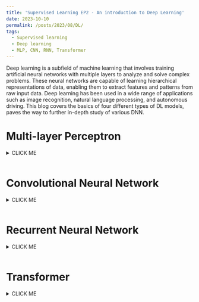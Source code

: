 ```yaml
---
title: 'Supervised Learning EP2 - An introduction to Deep Learning'
date: 2023-10-10
permalink: /posts/2023/08/DL/
tags:
  - Supervised learning
  - Deep learning
  - MLP, CNN, RNN, Transformer
---
```


Deep learning is a subfield of machine learning that involves training artificial neural networks with multiple layers to analyze and solve complex problems. These neural networks are capable of learning hierarchical representations of data, enabling them to extract features and patterns from raw input data. Deep learning has been used in a wide range of applications such as image recognition, natural language processing, and autonomous driving. This blog covers the basics of four different types of DL models, paves the way to further in-depth study of various DNN.

Multi-layer Perceptron
======
<details><summary>CLICK ME</summary>

Multi-Layer Perceptron (MLP) is a type of feedforward artificial neural network (ANN) that consists of multiple layers of interconnected neurons. The output of each neuron in a layer is then passed on to the next layer, and this process continues through all the layers in the architecture. MLPs have shown great success in many artificial intelligence applications, such as image recognition, natural language processing, and speech recognition.<br> Let's review the single layer perceptron first. The perceptron model does a weighted sum operation to an input instance $x$ and uses sign function (activation function) to generate final classification results. MLP expands perceptron by applying different activation functions and sets the output from current perceptron as the input to the next perceptron. Layers between input layer and output layer is called hidden layers, which contain non-linear activation functions.
<br>
<img src='/images/img/deep_learning/MLP.png' alt="SLP & MLP">
<br>
 
Several commonly used activation functions:
1. Sigmoid
$$
f(x)=\frac{1}{1+exp(-x)}\\
f^{\prime}(x)=\frac{exp(-x)}{(1+exp(-x))^2}=f(x)(1-f(x))
$$
2. Rectified linear unit (Relu)
$$
f(x)= \begin{cases}
x, x \geq 0\\[1ex]
0, x \lt 0
\end{cases}\\
f^{\prime}(x)=\begin{cases}
1, x \geq 0\\[1ex]
0, x \lt 0
\end{cases}
$$
3. Tanh
$$
f(x)=\frac{2}{1+exp(-2x)}-1\\
f^{\prime}(x)=\frac{4 exp(-2x)}{(1+exp(-2x))^2}=1-f(x)^2
$$
<br>
<img src='/images/img/deep_learning/activation.png' alt="Activation functions">
<br>
How to set the number of layers and number of neurons per layer? So far we have not found one model structure that fits all problems, we can find a suitable architecture for a specific task using neural architecture search (NAS). Modern deep neural networks usually have tens or hundreds of layers, although we have Universality Approximation Theorem: 2-layer net with linear output with some squashing non-linearity in hidden units can approximate any continuous function over compact domain to arbitrary accuracy (given enough hidden units!)


</details>
<br>

Convolutional Neural Network
======
<details><summary>CLICK ME</summary>

Convolutional neural networks (CNN) are simply neural networks that use convolution in place of general matrix multiplication in at least one of their layers. CNNs are known for their ability to extract features from images, and they can be trained to recognize patterns within them. You may heard of convolution in signal processing. For 2-D image signal, convolution operation can be written as:
$$
f(x,y)=(g*k)(x,y)=\sum_{m} \sum_{n} g(i-m,i-n) k(m,n)
$$
where $*$ is convolution operation, $g$ is 2-D image data and $k$ is convolution kernel. First rotate the convolution kernel 180 degrees clockwise, and then do element-wise dot production.
In fact, convolution in CNN is not the same convolution operation as mentioned above. It is actually a correlation operation, which directly perform element-wise dot production between kernel and image patches. <br>
In a CNN with multiple layers, neurons in a layer are only connected to a small region of the layer before it, which is so-called local connectivity. One kernel matrix or kernel map is shared between all the patches of an image, namely weight sharing, which allows to learn shift-invariant filter kernels (same feature would be recognized no matter it's location in an image, e.g. a cat will be detected no matter it's on the top left or in the middle of the image) and reduce the number of parameters. <br>Apart from convolutional layers, the design of CNNs involves operations such as pooling layers, non-linearity and fully connected layers. The convolutional layers are responsible for applying filters for feature extraction to the input image, while the pooling layers then reduce the size of the feature map produced by the convolutional layers, and expand the receptive field from local to global. Finally, the fully connected layers are used to  generate prediction result based on the features extracted by the CNN. Take Vgg16 as an example.<br>
<br>
<img src='/images/img/deep_learning/vgg16.png' alt="vgg16 architecture">
<br>
Given a three channel input image (RGB) with size 224 $\times$ 224, Vgg16 first resizes it to 225 $\times$ 225 by adding pixels to the input image (padding, usually fill in zero value pixels around the image), and perform convolution using 64 3 $\times$ 3 conv kernels or filters (obtain 64 feature maps,i.e. output 64 channels, with size 224 $\times$ 224) and Relu. Padding is to keep the size of feature map same as the input image, since the size will be smaller than 224 $\times$ 224 after convolution without padding. Perform the same convolution again, then shrink the feature map size to 112 $\times$ 112 by maxpooling, which picks the maximum of 2 $\times$ 2 square pixel patch as the output pixel value to halve the side length. Repeat conv+Relu+maxpool, followed by three fully connected layers and softmax (predict the probability of each class). Here's the configuration of vgg convnets.
<br>
<img src='/images/img/deep_learning/vgg_p.png' alt="vgg16 configuration">
<br>

Now let's calculate the number of parameters used in a convolution layer and a fully connected layer, to get a better understanding of how a CNN works. A 3  $\times$  3 conv kernel has 9 parameters. The first convolution layer uses 64 kernels with size 3 $\times$ 3 to process a 3-channel image, which has 3 $\times$ 3 $\times$ 3 $\times$ 64 parameters. We can regard it as a cube kernel with size 3 $\times$ 3 $\times$ 3, obtained by multiplying kernel size and input channels. **Parameter amount = (conv kernel size * the number of channels of the input feature map) * the number of conv kernels**. The feature map obtained by the last convolution of VGG-16 is 7 $\times$ 7 $\times$ 512, which is expanded into a one-dimensional vector 1 $\times$ 4096 by the first fully connected layer. How to do that? We actually employ 4096 cube kernels with size 7 $\times$ 7 $\times$ 512 to do convolution operation on the feature map. The number of parameters of the first FC layer is 7 $\times$ 7 $\times$ 512 $\times$ 4096, a huge number!<br>
Vgg chooses smaller conv kernel compared to the 7 $\times$ 7 kernel used in Alexnet, which reduce the amount of parameters. Resnet, a famous CNN afer Vgg, introduces a short-cut structure to effectively alleviate the deep network degradation. Batch normalization and regularization operations such as drop out and weight decay are usually used in a CNN, which deserves a new blog to introduce.

</details>
<br>

Recurrent Neural Network
======
<details><summary>CLICK ME</summary>

Recurrent Neural Networks (RNN) are designed to analyze sequence data, such as text or time series data. RNNs have shown great success in a wide range of natural language processing tasks, such as speech recognition, machine translation, and text generation. They are also used in many applications related to time series analysis, such as forecasting and trend prediction. A RNN could be represented in a succinct way:
<br>
<img src='/images/img/deep_learning/RNN.png' alt="RNN">
<br>

The hidden state $h_t$ is decided by $x_t$ and $h_{t-1}$ the hidden state at time $t-1$, $f_w$ injects non-linear weights into $x_t,h_{t-1}$. Classifier usually is a non-linear operation using softmax, assuming the output $y_t$ represents a probability:
$$
h_t=tanh(W_x x_t + W_h h_{t-1}) \\
y_t = softmax(W_y h_t)
$$
The unfolded graph provides an explicit description of which computations to perform:
<br>
<img src='/images/img/deep_learning/RNN(unfold).png' alt="RNN(unfold)">
<br>
RNNs are typically trained using backpropagation through time (BPTT), the unfolded network is treated as one big feed-forward network that accepts the whole time series as input. The weight updates are computed for each copy in the unfolded network, then summed or averaged and applied to the RNN weights. Here the loss function we use is cross entroy, and $y_{t_i}$ is the prediction of class $i, i=1,2,...,n$ (assume that we $n$ classes, the dimention of vector $y_t$ is $n \times 1$). 
$$
E(y,\hat y) = \sum_t E(y_t,\hat y_t) \\
E(y_t,\hat y_t) = - \sum_i \hat y_{t_i} log y_{t_i}\\
\frac{\partial e_3}{\partial W_y}=\frac{\partial e_3}{\partial y_3} \frac{\partial y_3}{\partial W_y}=(\hat y_3 -y_3) \otimes h_3
$$
$\otimes$ is outer product.
$$
\begin{aligned}
h_t&=tanh(W_x x_t + W_h h_{t-1})\\
\frac{\partial e_3}{\partial W_h} &= \frac{\partial e_3}{\partial y_3} \frac{\partial y_3}{\partial h_3}\frac{\partial h_3}{\partial W_h} \\&=\sum_{k=1}^3 \frac{\partial e_3}{\partial y_3} \frac{\partial y_3}{\partial h_3}\frac{\partial h_3}{\partial h_k}\frac{\partial h_k}{\partial W_h}
\end{aligned}
$$
The weights $W_h$ are shared and the partial derivative of $e_3$ with respect to $W_h$ is contributed by $h_1,h_2,h_3$. If input sequences are comprised of thousands of timesteps, then the same amount of derivatives required for a single update weight update. This can cause weights to vanish or explode, thus poor model performance.
BPTT can be computationally expensive as the number of timesteps increases, as a result, we use truncated BPTT instead:
1. Present a sequence of k1
timesteps of input and output pairs to the network.
2. Unroll the network then calculate and accumulate errors across k2
 timesteps.
3. Roll-up the network and update weights.
4. Repeat.
<br>
<img src='/images/img/deep_learning/BPTT.png' alt="BPTT">
<br>
Most frequently used RNNs such as LSTM and GRU are not displayed here.

</details>
<br>

Transformer
======
<details><summary>CLICK ME</summary>

In recent years, transformers has shown it power in natural language process. Applications like Google translate, ChatGPT are based on the transformer architecture, which uses self-attention mechanism to process sequencial data in parallel and catch long-range dependency. 
<br>
<img src='/images/img/deep_learning/transformer.png' alt="Transformer">

<br>
RNN has poor parallel capabilities and easily forgets long-distance information, but self-attention overcomes these shortcomings. The attention mechanism allows the model to focus on specific parts of the input sequence and produce a weighted representation of the entire sequence, which can then be used for classification or prediction Let's see what happens to the input text.
1. Each input word is turned into a vector using an embedding algorithm;
2. Create 3 vectors from each input embedding(X), i.e. query(Q), key(K), value(V) by multiplying three matrices learned during the training process.
$$
Q=XW^q,K=XW^k,V=XW^v
$$
3. Calculate a attention score for each word/embedding by scaled dot product of query and value matrix, and get the output value matrix of each word, which is then input to the next layer.
$$
Score(Q,K)=\frac{QK^T}{\sqrt{d_k}} \\
Output_v(Q,K,V)=softmax(Score(Q,K))V
$$

where Score(Q,K) is the attention score and Output_v(Q,K,V) is the output value of the attention layer, $d_k$ is the dimention of key vector. Specificly, the attention score of one word is calculated by sum all dot product between its query and all other key matrices, as displayed below (thanks to the author of this amazing gif):
<br>
<img src='/images/img/deep_learning/self-attention.gif' alt="Self-attention calculation process">
<br>
4. Each sub-layer (self-attention, ffnn) in each encoder has a residual connection around it, and is followed by layer-normalization step.
5. For the original transformer structure which is a encoder-decoder structure, the output of encoders is integrated into the decoder by encoder-decoder attention layer, decoder only structure (GPT) also works perfectly, which reveals the charm of self-attention mechanism.

To capture more information in the input text, or gives the attention layer multiple “representation subspaces”, multi-head attention is normally used instead of plain self attention. In essence, we train multiple small weight matrices and concatenate the results into a big matrix. The calculation method of each result is the same as the calculation method of single-head attention. Finally, the generated b is connected to generate the final result.
See the Img refered from: http://jalammar.github.io/illustrated-transformer/ . Another blog helps to understand the details of multi-head attention: https://hungsblog.de/en/technology/learnings/visual-explanation-of-multi-head-attention/
<br>
<img src='/images/img/deep_learning/Multi-Head-Attention.png' alt="Multi-Head Attention">
<br>
Masked Multi-head attention is to force the model to only see the sequence on its left and masks the sequence on its right, which prevent cheating while decoding. In practice, just add negative infinity to each value in the upper triangle part of attention score matrix (excluding diagonal), since softmax will naturally ignore small numbers.

The transformer architecture also showed comparable performance to CNN in computer vision tasks after vision transformer (ViT) came out. More details will be added here after further research results appear.


</details>

